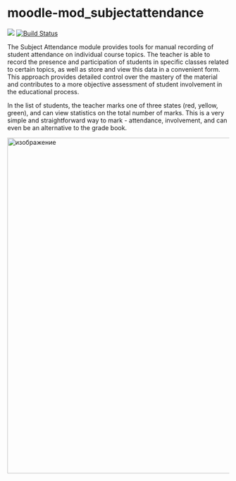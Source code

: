 # moodle-mod_subjectattendance

[![](https://img.shields.io/github/v/release/Snickser/moodle-mod_subjectattendance.svg)](https://github.com/Snickser/moodle-mod_subjectattendance/releases)
[![Build Status](https://github.com/Snickser/moodle-mod_subjectattendance/actions/workflows/moodle-ci.yml/badge.svg)](https://github.com/Snickser/moodle-mod_subjectattendance/actions/workflows/moodle-ci.yml)

The Subject Attendance module provides tools for manual recording of student attendance on individual course topics. The teacher is able to record the presence and participation of students in specific classes related to certain topics, as well as store and view this data in a convenient form. This approach provides detailed control over the mastery of the material and contributes to a more objective assessment of student involvement in the educational process.

In the list of students, the teacher marks one of three states (red, yellow, green), and can view statistics on the total number of marks. This is a very simple and straightforward way to mark - attendance, involvement, and can even be an alternative to the grade book.

<img width="1053" height="764" alt="изображение" src="https://github.com/user-attachments/assets/515e4f0b-fd6c-46ff-bcfd-1f18728eee55" />
